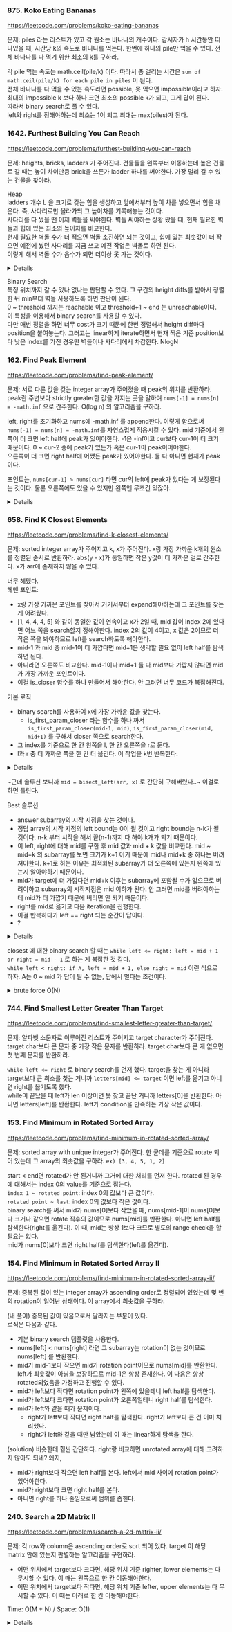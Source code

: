 ### 875. Koko Eating Bananas

https://leetcode.com/problems/koko-eating-bananas

문제: piles 라는 리스트가 있고 각 원소는 바나나의 개수이다. 감시자가 h 시간동안 떠나있을 때, 시간당 k의 속도로 바나나를 먹는다. 한번에 하나의 pile만 먹을 수 있다. 전체 바나나를 다 먹기 위한 최소의 k를 구하라.

각 pile 먹는 속도는 math.ceil(pile/k) 이다. 따라서 총 걸리는 시간은 `sum of math.ceil(pile/k) for each pile in piles` 이 된다.    
전체 바나나를 다 먹을 수 있는 속도라면 possible, 못 먹으면 impossible이라고 하자.   
최대의 impossible k 보다 하나 크면 최소의 possible k가 되고, 그게 답이 된다.   
따라서 binary search로 풀 수 있다.    
left와 right를 정해야하는데 최소는 1이 되고 최대는 max(piles)가 된다.   



### 1642. Furthest Building You Can Reach

https://leetcode.com/problems/furthest-building-you-can-reach

문제: heights, bricks, ladders 가 주어진다. 건물들을 왼쪽부터 이동하는데 높은 건물로 갈 때는 높이 차이만큼 brick을 쓰든가 ladder 하나를 써야한다. 가장 멀리 갈 수 있는 건물을 찾아라.

Heap    
ladders 개수 L 을 크기로 갖는 힙을 생성하고 앞에서부터 높이 차를 넣으면서 힙을 채운다. 즉, 사다리로만 올라가되 그 높이차를 기록해놓는 것이다.   
사다리를 다 썼을 땐 이제 벽돌을 써야한다. 벽돌 써야하는 상황 왔을 때, 현재 필요한 벽돌과 힙에 있는 최소의 높이차를 비교한다.     
현재 필요한 벽돌 수가 더 적으면 벽돌 소진하면 되는 것이고, 힙에 있는 최솟값이 더 작으면 예전에 썼던 사다리를 지금 쓰고 예전 작업은 벽돌로 하면 된다.   
이렇게 해서 벽돌 수가 음수가 되면 더이상 못 가는 것이다.   

<details>

```py
class Solution:
    def furthestBuilding(self, heights: List[int], bricks: int, ladders: int) -> int:
        mheap = []
        prev_h = heights[0]
        pos = 0
        for i, h in enumerate(heights):
            diff = h - prev_h
            prev_h = h 

            if diff <= 0:
                continue

            if len(mheap) < ladders:
                heapq.heappush(mheap, diff)
                continue

            if mheap and diff > mheap[0]:
                heapq.heappush(mheap, diff)
                diff = mheap[0]
                heapq.heappop(mheap)
            bricks -= diff
            if bricks < 0:
                return i - 1

        return len(heights) - 1


```
    
</details>

Binary Search    
특정 위치까지 갈 수 있나 없나는 판단할 수 있다. 그 구간의 height diffs를 받아서 정렬한 뒤 min부터 벽돌 사용하도록 하면 판단이 된다.    
0 ~ threshold 까지는 reachable 이고 threshold+1 ~ end 는 unreachable이다.   
이 특성을 이용해서 binary search를 사용할 수 있다.    
다만 매번 정렬을 하면 너무 cost가 크기 때문에 한번 정렬해서 height diff마다 position을 붙여놓는다. 그러고는 linear하게 iterate하면서 현재 찍은 기준 position보다 낮은 index를 가진 경우만 벽돌이나 사다리에서 차감한다.
NlogN


### 162. Find Peak Element

https://leetcode.com/problems/find-peak-element/

문제: 서로 다른 값을 갖는 integer array가 주어졌을 때 peak의 위치를 반환하라. peak란 주변보다 strictly greater한 값을 가지는 곳을 말하며 `nums[-1] = nums[n] = -math.inf` 으로 간주한다. O(log n) 의 알고리즘을 구하라.

left, right를 초기화하고 nums에 -math.inf 를 append한다. 이렇게 함으로써 `nums[-1] = nums[n] = -math.inf`를 자연스럽게 적용시킬 수 있다.
mid 기준에서 왼쪽이 더 크면 left half에 peak가 있어야한다. -1은 -inf이고 cur보다 cur-1이 더 크기 때문이다.
0 ~ cur-2 중에 peak가 있든가 혹은 cur-1이 peak이어야한다.   
오른쪽이 더 크면 right half에 어쨌든 peak가 있어야한다.
둘 다 아니면 현재가 peak이다.

포인트는, `nums[cur-1] > nums[cur]` 라면 cur의 left에 peak가 있다는 게 보장된다는 것이다. 물론 오른쪽에도 있을 수 있지만 왼쪽엔 무조건 있잖아. 

<details>

```py
    def findPeakElement(self, nums: List[int]) -> int:
        if len(nums) == 1:
            return 0

        l, r = 0, len(nums) - 1
        while l <= r:
            m = (l + r) // 2
            if m == 0:
                if nums[m] > nums[m+1]:
                    return m
                return m + 1
            if m == len(nums) - 1:
                if nums[m] > nums[m-1]:
                    return m
                return m-1
            
            if nums[m-1] > nums[m]:
                r = m - 1
            elif nums[m+1] > nums[m]:
                l = m + 1
            else:
                return m
```

</details>




### 658. Find K Closest Elements

https://leetcode.com/problems/find-k-closest-elements/

문제: sorted integer array가 주어지고 k, x가 주어진다. x랑 가장 가까운 k개의 원소를 정렬된 순서로 반환하라. abs(y - x)가 동일하면 작은 y값이 더 가까운 걸로 간주한다. x가 arr에 존재하지 않을 수 있다.

너무 헤맸다.     
헤맨 포인트:
- x랑 가장 가까운 포인트를 찾아서 거기서부터 expand해야하는데 그 포인트를 찾는 게 어려웠다.
- [1, 4, 4, 4, 5] 와 같이 동일한 값이 연속이고 x가 2일 때, mid 값이 index 2에 있다면 어느 쪽을 search할지 정해야한다. index 2의 값이 4이고, x 값은 2이므로 더 작은 쪽을 봐야하므로 left를 search하도록 해아한다.
- mid-1 과 mid 중 mid-1이 더 가깝다면 mid+1은 생각할 필요 없이 left half를 탐색하면 된다.
- 아니라면 오른쪽도 비교한다. mid-1이나 mid+1 둘 다 mid보다 가깝지 않다면 mid가 가장 가까운 포인트이다.
- 이걸 is_closer 함수를 하나 만들어서 해야한다. 안 그러면 너무 코드가 복잡해진다.


기본 로직

- binary search를 사용하여 x에 가장 가까운 값을 찾는다.
  - is_first_param_closer 라는 함수를 하나 짜서 `is_first_param_closer(mid-1, mid)`, `is_first_param_closer(mid, mid+1)` 를 구해서 closer 쪽으로 search한다.
- 그 index를 기준으로 한 칸 왼쪽을 l, 한 칸 오른쪽을 r로 둔다.
- l과 r 중 더 가까운 쪽을 한 칸 더 옮긴다. 이 작업을 k번 반복한다.

<details>

```python
class Solution:
    def findClosestElements(self, arr: List[int], k: int, x: int) -> List[int]:
        """
        Find closest first.
        Expanding left and right, find k elements.
        """
        if k == len(arr):
            return arr
        
        def is_first_param_closer(l, r):
            if not 0 <= l < len(arr):
                return False
            if not 0 <= r < len(arr):
                return True
            l_val = arr[l]
            r_val = arr[r]
            if l_val == x:
                return True
            if l_val == r_val:
                if l_val < x:
                    return l > r
                return l < r
            if abs(l_val - x) == abs(r_val - x):
                return l_val < r_val
            return abs(l_val - x) < abs(r_val - x)
        
        left = 0
        right = len(arr) - 1
        while left <= right:
            mid = (left + right) // 2
            
            if is_first_param_closer(mid-1, mid):
                right = mid - 1
            elif is_first_param_closer(mid+1, mid):
                left = mid + 1
            else:
                break
        
        # Expand starting from x
        l, r = mid - 1, mid + 1
        for remained_iter in range(k-1, 0, -1):
            if l < 0:
                r += remained_iter  # (l, r) 이 답이다.
                break
            if r > len(arr) - 1:
                l -= remained_iter
                break
            
            if abs(x - arr[l]) == abs(x - arr[r]):
                if arr[l] < arr[r]:
                    l -= 1
                else:
                    r += 1
            
            elif abs(x - arr[l]) < abs(x - arr[r]):
                l -= 1
            else:
                r += 1
            
        return arr[l+1:r]
```

</details>

~근데 솔루션 보니까 `mid = bisect_left(arr, x)` 로 간단히 구해버렸다..~ 이걸로 하면 틀린다.



Best 솔루션
- answer subarray의 시작 지점을 찾는 것이다.   
- 정답 array의 시작 지점의 left bound는 0이 될 것이고 right bound는 n-k가 될 것이다. n-k 부터 시작을 해서 끝(n-1)까지 다 해야 k개가 되기 때문이다.
- 이 left, right에 대해 mid를 구한 후 mid 값과 mid + k 값을 비교한다. 
mid ~ mid+k 의 subarray를 보면 크기가 k+1 이기 때문에 mid나 mid+k 중 하나는 버려져야한다. k+1로 하는 이유는 최적화된 subarray가 더 오른쪽에 있는지 왼쪽에 있는지 알아야하기 때문이다.      
- mid가 target에 더 가깝다면 mid+k 이후는 subarray에 포함될 수가 없으므로 버려야하고 subarray의 시작지점은 mid 이하가 된다. 안 그러면 mid를 버려야하는데 mid가 더 가깝기 때문에 버리면 안 되기 때문이다.   
- right를 mid로 옮기고 다음 iteration을 진행한다.   
- 이걸 반복하다가 left == right 되는 순간이 답이다.
- ?


<details>

```py
    def findClosestElements(self, arr: List[int], k: int, x: int) -> List[int]:
        left, right = 0, len(arr) - k
        while left < right:
            mid = (left + right) // 2
            if x - arr[mid] > arr[mid + k] - x:  # head 값이 tail 값보다 멀다면 시작점은 0~mid 가 될 수 없다.
                left = mid + 1
            else:
                right = mid  # 아니라면 시작점은 0~mid 중 하나이다.
        return arr[left:left + k]
```

</details>

closest 에 대한 binary search 할 때는 `while left <= right: left = mid + 1 or right = mid - 1` 로 하는 게 복잡한 것 같다.   
`while left < right: if A, left = mid + 1, else right = mid` 이런 식으로 하자. A는 0 ~ mid 가 답이 될 수 없는, 답에서 멀다는 조건이다. 



<details><summary>brute force O(N)</summary>

```py
    def findClosestElements(self, arr: List[int], k: int, x: int) -> List[int]:
        # 전체를 놓고 양 쪽을 비교하면서 not closer 한 곳을 줄인다.
        l, r = 0, len(arr) - 1
        while r - l > k - 1:
            if x - arr[l] <= arr[r] - x:  # 두 개가 같으면 right를 버려야한다. 값이 더 작은 게 우선이기 때문이다.
                r -= 1
            else:
                l += 1
        
        return arr[l: r+1]
```

</details>





### 744. Find Smallest Letter Greater Than Target

https://leetcode.com/problems/find-smallest-letter-greater-than-target/

문제: 알파벳 소문자로 이루어진 리스트가 주어지고 target character가 주어진다. target char보다 큰 문자 중 가장 작은 문자를 반환하라. target char보다 큰 게 없으면 첫 번째 문자를 반환하라.

`while left <= right` 로 binary search를 먼저 했다. target을 찾는 게 아니라 target보다 큰 최소를 찾는 거니까 `letters[mid] <= target` 이면 left를 옮기고 아니면 right를 옮기도록 했다.   
while이 끝났을 때 left가 len 이상이면 못 찾고 끝난 거니까 letters[0]을 반환한다. 아니면 letters[left]를 반환한다. left가 condition을 만족하는 가장 작은 값이다.   



### 153. Find Minimum in Rotated Sorted Array

https://leetcode.com/problems/find-minimum-in-rotated-sorted-array/

문제: sorted array with unique integer가 주어진다. 한 군데를 기준으로 rotate 되어 있는데 그 array의 최솟값을 구하라. `ex) [3, 4, 5, 1, 2] ` 

start < end면 rotated가 안 된거니까 그거에 대한 처리를 먼저 한다. rotated 된 경우에 대해서는 index 0의 value를 기준으로 잡는다.   
`index 1 ~ rotated point`: index 0의 값보다 큰 값이다.   
`rotated point ~ last`: index 0의 값보다 작은 값이다.    
binary search를 써서 mid가 nums[0]보다 작았을 때, nums[mid-1]이 nums[0]보다 크거나 같으면 rotate 직후의 값이므로 nums[mid]를 반환한다. 아니면 left half를 탐색한다(right를 옮긴다). 이 때, mid는 항상 1보다 크므로 별도의 range check을 할 필요는 없다.   
mid가 nums[0]보다 크면 right half를 탐색한다(left를 옮긴다).    




### 154. Find Minimum in Rotated Sorted Array II

https://leetcode.com/problems/find-minimum-in-rotated-sorted-array-ii/

문제: 중복된 값이 있는 integer array가 ascending order로 정렬되어 있었는데 몇 번의 rotation이 일어난 상태이다. 이 array에서 최솟값을 구하라.

(내 풀이) 중복된 값이 있음으로서 달라지는 부분이 있다.   
로직은 다음과 같다.   
- 기본 binary search 템플릿을 사용한다.
- nums[left] < nums[right] 라면 그 subarray는 rotation이 없는 것이므로 nums[left] 를 반환한다.
- mid가 mid-1보다 작으면 mid가 rotation point이므로 nums[mid]를 반환한다. left가 최솟값이 아님을 보장하므로 mid-1은 항상 존재한다. 이 다음은 항상 rotated되었음을 가정하고 진행할 수 있다.
- mid가 left보다 작다면 rotation point가 왼쪽에 있을테니 left half를 탐색한다.
- mid가 left보다 크다면 rotation point가 오른쪽일테니 right half를 탐색한다. 
- mid가 left와 같을 때가 문제이다.
  - right가 left보다 작다면 right half를 탐색한다. right가 left보다 큰 건 이미 처리했다.
  - right가 left와 같을 때만 남았는데 이 때는 linear하게 탐색을 한다.

(solution) 비슷한데 훨씬 간단하다. right랑 비교하면 unrotated array에 대해 고려하지 않아도 되네? 왜지,
- mid가 right보다 작으면 left half를 본다. left에서 mid 사이에 rotation point가 있어야한다.
- mid가 right보다 크면 right half를 본다.
- 아니면 right를 하나 줄임으로써 범위를 좁힌다.


### 240. Search a 2D Matrix II

https://leetcode.com/problems/search-a-2d-matrix-ii/

문제: 각 row와 column은 ascending order로 sort 되어 있다. target 이 해당 matrix 안에 있는지 판별하는 알고리즘을 구현하라.

- 어떤 위치에서 target보다 크다면, 해당 위치 기준 righter, lower elements는 다 무시할 수 있다. 이 때는 왼쪽으로 한 칸 이동해야한다.
- 어떤 위치에서 target보다 작다면, 해당 위치 기준 lefter, upper elements는 다 무시할 수 있다. 이 때는 아래로 한 칸 이동해야한다.

Time: O(M + N) / Space: O(1)

<details>

```pythoon
def searchMatrix(self, matrix: List[List[int]], target: int) -> bool:
    m, n = len(matrix), len(matrix[0])
    row, col = 0, n - 1

    while row < m:
        while col >= 0:
            cur = matrix[row][col]
            if cur == target:
                return True
            if cur > target:
                col -= 1
            if cur < target:
                break
        row += 1
    
    return False
```

</details>


